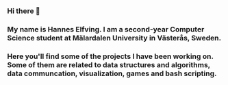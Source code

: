 ### Hi there 👋
### My name is Hannes Elfving. I am a second-year Computer Science student at Mälardalen University in Västerås, Sweden.
### Here you'll find some of the projects I have been working on. Some of them are related to data structures and algorithms, data communcation, visualization, games and bash scripting.

<!--
**hanneselfving/hanneselfving** is a ✨ _special_ ✨ repository because its `README.md` (this file) appears on your GitHub profile.

Here are some ideas to get you started:

- 🔭 I’m currently working on ...
- 🌱 I’m currently learning ...
- 👯 I’m looking to collaborate on ...
- 🤔 I’m looking for help with ...
- 💬 Ask me about ...
- 📫 How to reach me: ...
- 😄 Pronouns: ...
- ⚡ Fun fact: ...
-->
